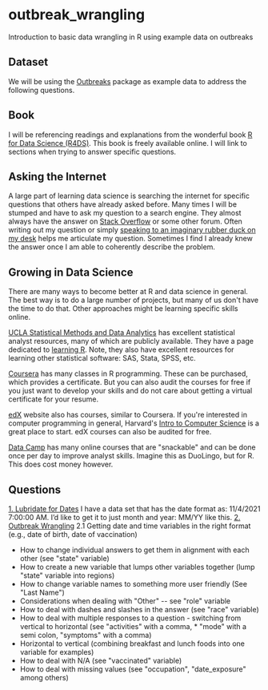 # outbreak_wrangling

Introduction to basic data wrangling in R using example data on outbreaks


## Dataset

We will be using the [Outbreaks](https://urldefense.com/v3/__https://cran.r-project.org/web/packages/outbreaks/outbreaks.pdf__;!!LIr3w8kk_Xxm!upqova8xo2BulfSiLrpFgR8tg2JMwO2bJCJbXafwaO7OZES2_d4WFSHGddRQ039RDXxOuPPErqB0ktPe6cx_$) package as example data to address the following questions.


## Book

I will be referencing readings and explanations from the wonderful book [R for Data Science (R4DS)](https://r4ds.had.co.nz/index.html). This book is freely available online. I will link to sections when trying to answer specific questions.


## Asking the Internet

A large part of learning data science is searching the internet for specific questions that others have already asked before. Many times I will be stumped and have to ask my question to a search engine. They almost always have the answer on [Stack Overflow](https://stackoverflow.com/) or some other forum. Often writing out my question or simply [speaking to an imaginary rubber duck on my desk](https://en.wikipedia.org/wiki/Rubber_duck_debugging) helps me articulate my question. Sometimes I find I already knew the answer once I am able to coherently describe the problem.


## Growing in Data Science

There are many ways to become better at R and data science in general. The best way is to do a large number of projects, but many of us don't have the time to do that. Other approaches might be learning specific skills online.

[UCLA Statistical Methods and Data Analytics](https://stats.oarc.ucla.edu/) has excellent statistical analyst resources, many of which are publicly available. They have a page dedicated to [learning R](https://stats.oarc.ucla.edu/r/). Note, they also have excellent resources for learning other statistical software: SAS, Stata, SPSS, etc.

[Coursera](https://www.coursera.org/search?query=R%20programming) has many classes in R programming. These can be purchased, which provides a certificate. But you can also audit the courses for free if you just want to develop your skills and do not care about getting a virtual certificate for your resume. 

[edX](https://www.edx.org/search?q=r+programming) website also has courses, similar to Coursera. If you're interested in computer programming in general, Harvard's [Intro to Computer Science](https://www.edx.org/course/introduction-computer-science-harvardx-cs50x) is a great place to start. edX courses can also be audited for free.

[Data Camp](https://www.datacamp.com/learn/r) has many online courses that are "snackable" and can be done once per day to improve analyst skills. Imagine this as DuoLingo, but for R. This does cost money however.


## Questions
 
[1. Lubridate for Dates](https://github.com/dgrisafe/outbreak_wrangling/blob/main/1.-Lubridate-for-Dates.md) I have a data set that has the date format as: 11/4/2021  7:00:00 AM. I’d like to get it to just month and year: MM/YY like this.
[2. Outbreak Wrangling](https://github.com/dgrisafe/outbreak_wrangling/blob/main/2.-Outbreak-Wrangling.md)
2.1 Getting date and time variables in the right format (e.g., date of birth, date of vaccination)

* How to change individual answers to get them in alignment with each other (see "state" variable)
* How to create a new variable that lumps other variables together (lump "state" variable into regions)
* How to change variable names to something more user friendly (See "Last Name")
* Considerations when dealing with "Other" -- see "role" variable
* How to deal with dashes and slashes in the answer (see "race" variable)
* How to deal with multiple responses to a question - switching from vertical to horizontal (see "activities" with a comma, * "mode" with a semi colon, "symptoms" with a comma)
* Horizontal to vertical (combining breakfast and lunch foods into one variable for examples)
* How to deal with N/A (see "vaccinated" variable)
* How to deal with missing values (see "occupation", "date_exposure" among others)
